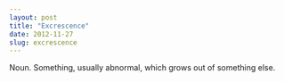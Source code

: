 ```yaml
---
layout: post
title: "Excrescence"
date: 2012-11-27
slug: excrescence
---
```


Noun. Something, usually abnormal, which grows out of something else.
